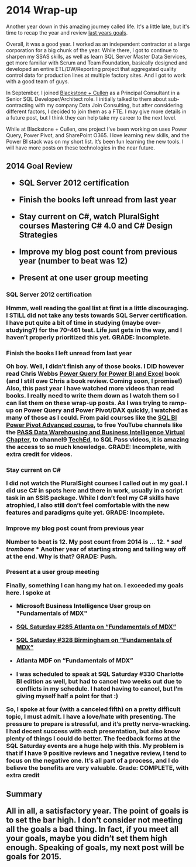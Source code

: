 # 2014 Wrap-up


Another year down in this amazing journey called life. It's a little late, but it's time to recap the year and review [last years goals](/blog/2014/2/3/wrapping-up-late-2013).



Overall, it was a good year. I worked as an independent contractor at a large corporation for a big chunk of the year. While there, I got to continue to sharpen my SSAS skills, as well as learn SQL Server Master Data Services, get more familiar with Scrum and Team Foundation, basically designed and developed an entire ETL/DW/Reporting project that aggregated quality control data for production lines at multiple factory sites. And I got to work with a good team of guys.



In September, I joined [Blackstone + Cullen](http://www.blackstoneandcullen.com/) as a Principal Consultant in a Senior SQL Developer/Architect role. I initially talked to them about sub-contracting with my company Data Join Consulting, but after considering different factors, I decided to join them as a FTE. I may give more details in a future post, but I think they can help take my career to the next level. 



While at Blackstone + Cullen, one project I’ve been working on uses Power Query, Power Pivot, and SharePoint O365. I love learning new skills, and the Power BI stack was on my short list. It’s been fun learning the new tools. I will have more posts on these technologies in the near future. 


<h2 id="2014goalreview">2014 Goal Review

  *  SQL Server 2012 certification

  *  Finish the books left unread from last year

  *  Stay current on C#, watch PluralSight courses Mastering C# 4.0 and C# Design Strategies

  *  Improve my blog post count from previous year (number to beat was 12)

  *  Present at one user group meeting
<h3 id="sqlserver2012certification">SQL Server 2012 certification


Hmmm, well reading the goal list at first is a little discouraging. I STILL did not take any tests towards SQL Server certification. I have put quite a bit of time in studying (maybe over-studying?) for the 70-461 test. Life just gets in the way, and I haven’t properly prioritized this yet. <span data-preserve-html-node="true" style="font-weight:bold">GRADE: Incomplete</span>.


<h3 id="finishthebooksileftunreadfromlastyear">Finish the books I left unread from last year


Oh boy. Well, I didn’t finish any of those books. I DID however read Chris Webbs [Power Query for Power BI and Excel](http://www.apress.com/9781430266914) book (and I still owe Chris a book review. Coming soon, I promise!) Also, this past year I have watched more videos than read books. I really need to write them down as I watch them so I can list them on these wrap-up posts. As I was trying to ramp-up on Power Query and Power Pivot/DAX quickly, I watched as many of those as I could. From paid courses like the [SQL BI Power Pivot Advanced course](https://www.udemy.com/power-pivot-workshop-advanced/), to free YouTube channels like the [PASS Data Warehousing and Business Intelligence Virtual Chapter](https://www.youtube.com/channel/UCCCfvrqpqo4krycPTrQT4LA), to channel9 [TechEd](http://channel9.msdn.com/Events/TechEd/Europe/2014), to SQL Pass videos, it is amazing the access to so much knowledge. <span data-preserve-html-node="true" style="font-weight:bold">GRADE: Incomplete, with extra credit for videos.</span>


<h3 id="staycurrentonc">Stay current on C#


I did not watch the PluralSight courses I called out in my goal. I did use C# in spots here and there in work, usually in a script task in an SSIS package. While I don’t feel my C# skills have atrophied, I also still don’t feel comfortable with the new features and paradigms quite yet. <span data-preserve-html-node="true" style="font-weight:bold">GRADE: Incomplete.</span>


<h3 id="improvemyblogpostcountfrompreviousyear">Improve my blog post count from previous year


Number to beat is 12. My post count from 2014 is ... 12. * *sad trombone* * Another year of starting strong and tailing way off at the end. Why is that? <span data-preserve-html-node="true" style="font-weight:bold">GRADE: Push.</span>


<h3 id="presentatausergroupmeeting">Present at a user group meeting


Finally, something I can hang my hat on. I exceeded my goals here. I spoke at

  *  Microsoft Business Intelligence User group on "Fundamentals of MDX"

  *  [SQL Saturday #285 Atlanta on “Fundamentals of MDX”](https://www.sqlsaturday.com/viewsession.aspx?sat=285&amp;sessionid=20871)

  *  [SQL Saturday #328 Birmingham on “Fundamentals of MDX”](https://www.sqlsaturday.com/viewsession.aspx?sat=328&amp;sessionid=22234)

  *  Atlanta MDF on “Fundamentals of MDX”

  *  I was scheduled to speak at SQL Saturday #330 Charlotte BI edition as well, but had to cancel two weeks out due to conflicts in my schedule. I hated having to cancel, but I’m giving myself half a point for that :)

So, I spoke at four (with a canceled fifth) on a pretty difficult topic, I must admit. I have a love/hate with presenting. The pressure to prepare is stressful, and it’s pretty nerve-wracking. I had decent success with each presentation, but also know plenty of things I could do better. The feedback forms at the SQL Saturday events are a huge help with this. My problem is that if I have 9 positive reviews and 1 negative review, I tend to focus on the negative one. It’s all part of a process, and I do believe the benefits are very valuable. <span data-preserve-html-node="true" style="font-weight:bold">Grade: COMPLETE, with extra credit</span>


<h2 id="summary">Summary


All in all, a satisfactory year. The point of goals is to set the bar high. I don’t consider not meeting all the goals a bad thing. In fact, if you meet all your goals, maybe you didn’t set them high enough. Speaking of goals, my next post will be goals for 2015. 
 
